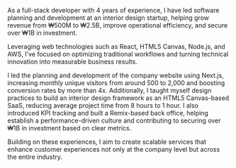 As a full-stack developer with 4 years of experience, I have led software planning and development at an interior design startup, helping grow revenue from ₩500M to ₩2.5B, improve operational efficiency, and secure over ₩1B in investment.

Leveraging web technologies such as React, HTML5 Canvas, Node.js, and AWS, I’ve focused on optimizing traditional workflows and turning technical innovation into measurable business results.

I led the planning and development of the company website using Next.js, increasing monthly unique visitors from around 500 to 2,000 and boosting conversion rates by more than 4x. Additionally, I taught myself design practices to build an interior design framework as an HTML5 Canvas-based SaaS, reducing average project time from 8 hours to 1 hour. I also introduced KPI tracking and built a Remix-based back office, helping establish a performance-driven culture and contributing to securing over ₩1B in investment based on clear metrics.

Building on these experiences, I aim to create scalable services that enhance customer experiences not only at the company level but across the entire industry.
